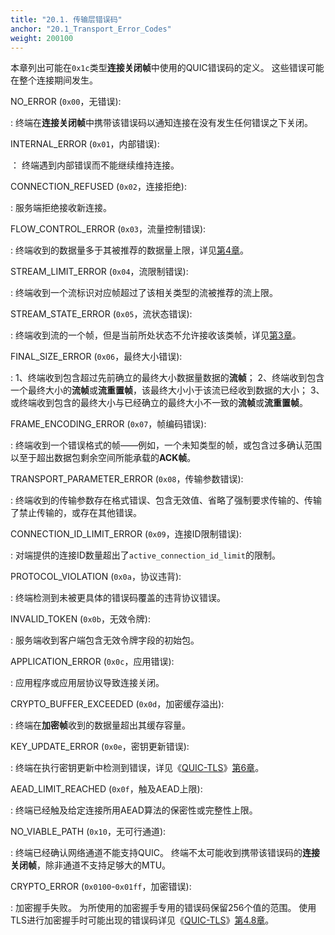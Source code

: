 ```yaml
---
title: "20.1. 传输层错误码"
anchor: "20.1_Transport_Error_Codes"
weight: 200100
---
```


本章列出可能在`0x1c`类型**连接关闭帧**中使用的QUIC错误码的定义。
这些错误可能在整个连接期间发生。

NO_ERROR (`0x00`，无错误):

:   终端在**连接关闭帧**中携带该错误码以通知连接在没有发生任何错误之下关闭。

INTERNAL_ERROR (`0x01`，内部错误):

：  终端遇到内部错误而不能继续维持连接。

CONNECTION_REFUSED (`0x02`，连接拒绝):

:   服务端拒绝接收新连接。

FLOW_CONTROL_ERROR (`0x03`，流量控制错误):

:   终端收到的数据量多于其被推荐的数据量上限，详见[第4章]()。

STREAM_LIMIT_ERROR (`0x04`，流限制错误):

:   终端收到一个流标识对应帧超过了该相关类型的流被推荐的流上限。

STREAM_STATE_ERROR (`0x05`，流状态错误):

:   终端收到流的一个帧，但是当前所处状态不允许接收该类帧，详见[第3章]()。

FINAL_SIZE_ERROR (`0x06`，最终大小错误):

:   1、终端收到包含超过先前确立的最终大小数据量数据的**流帧**；
    2、终端收到包含一个最终大小的**流帧**或**流重置帧**，该最终大小小于该流已经收到数据的大小；
    3、或终端收到包含的最终大小与已经确立的最终大小不一致的**流帧**或**流重置帧**。

FRAME_ENCODING_ERROR (`0x07`，帧编码错误):

:   终端收到一个错误格式的帧——例如，一个未知类型的帧，或包含过多确认范围以至于超出数据包剩余空间所能承载的**ACK帧**。

TRANSPORT_PARAMETER_ERROR (`0x08`，传输参数错误):

:   终端收到的传输参数存在格式错误、包含无效值、省略了强制要求传输的、传输了禁止传输的，或存在其他错误。

CONNECTION_ID_LIMIT_ERROR (`0x09`，连接ID限制错误):

:   对端提供的连接ID数量超出了`active_connection_id_limit`的限制。

PROTOCOL_VIOLATION (`0x0a`，协议违背):

:   终端检测到未被更具体的错误码覆盖的违背协议错误。

INVALID_TOKEN (`0x0b`，无效令牌):

:   服务端收到客户端包含无效令牌字段的初始包。

APPLICATION_ERROR (`0x0c`，应用错误):

:   应用程序或应用层协议导致连接关闭。

CRYPTO_BUFFER_EXCEEDED (`0x0d`，加密缓存溢出):

:   终端在**加密帧**收到的数据量超出其缓存容量。

KEY_UPDATE_ERROR (`0x0e`，密钥更新错误):

:   终端在执行密钥更新中检测到错误，详见《[QUIC-TLS]()》[第6章]()。

AEAD_LIMIT_REACHED (`0x0f`，触及AEAD上限):

:   终端已经触及给定连接所用AEAD算法的保密性或完整性上限。

NO_VIABLE_PATH (`0x10`，无可行通道):

:   终端已经确认网络通道不能支持QUIC。
    终端不太可能收到携带该错误码的**连接关闭帧**，除非通道不支持足够大的MTU。

CRYPTO_ERROR (`0x0100`-`0x01ff`，加密错误):

:   加密握手失败。
    为所使用的加密握手专用的错误码保留256个值的范围。
    使用TLS进行加密握手时可能出现的错误码详见《[QUIC-TLS]()》[第4.8章]()。
